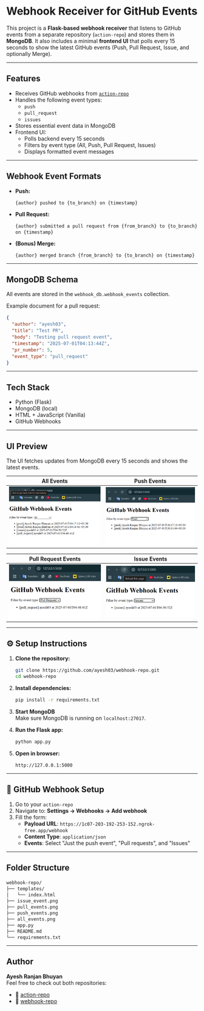 # Webhook Receiver for GitHub Events

This project is a **Flask-based webhook receiver** that listens to GitHub events from a separate repository (`action-repo`) and stores them in **MongoDB**. It also includes a minimal **frontend UI** that polls every 15 seconds to show the latest GitHub events (Push, Pull Request, Issue, and optionally Merge).

---

##  Features

- Receives GitHub webhooks from [`action-repo`](https://github.com/ayesh03/action-repo)
- Handles the following event types:
  - `push`
  - `pull_request`
  - `issues`
- Stores essential event data in MongoDB
- Frontend UI:
  - Polls backend every 15 seconds
  - Filters by event type (All, Push, Pull Request, Issues)
  - Displays formatted event messages

---

##  Webhook Event Formats

- **Push:**

  ```
  {author} pushed to {to_branch} on {timestamp}
  ```

- **Pull Request:**

  ```
  {author} submitted a pull request from {from_branch} to {to_branch} on {timestamp}
  ```

- **(Bonus) Merge:**

  ```
  {author} merged branch {from_branch} to {to_branch} on {timestamp}
  ```

---

## MongoDB Schema

All events are stored in the `webhook_db.webhook_events` collection.

Example document for a pull request:

```json
{
  "author": "ayesh03",
  "title": "Test PR",
  "body": "Testing pull request event",
  "timestamp": "2025-07-01T04:13:44Z",
  "pr_number": 5,
  "event_type": "pull_request"
}
```

---

##  Tech Stack

- Python (Flask)
- MongoDB (local)
- HTML + JavaScript (Vanilla)
- GitHub Webhooks

---

##  UI Preview

The UI fetches updates from MongoDB every 15 seconds and shows the latest events.

| All Events | Push Events |
|------------|-------------|
| ![All Events](all_events.png) | ![Push Events](push_events.png) |

| Pull Request Events | Issue Events |
|---------------------|--------------|
| ![Pull Request](pull_events.png) | ![Issue Events](issue_event.png) |

---

## ⚙️ Setup Instructions

1. **Clone the repository:**

   ```bash
   git clone https://github.com/ayesh03/webhook-repo.git
   cd webhook-repo
   ```

2. **Install dependencies:**

   ```bash
   pip install -r requirements.txt
   ```

3. **Start MongoDB**  
   Make sure MongoDB is running on `localhost:27017`.

4. **Run the Flask app:**

   ```bash
   python app.py
   ```

5. **Open in browser:**

   ```
   http://127.0.0.1:5000
   ```

---

## 🔗 GitHub Webhook Setup

1. Go to your `action-repo`
2. Navigate to: **Settings → Webhooks → Add webhook**
3. Fill the form:
   - **Payload URL**: `https://1c07-203-192-253-152.ngrok-free.app/webhook`
   - **Content Type**: `application/json`
   - **Events**: Select "Just the push event", "Pull requests", and "Issues"

---

##  Folder Structure

```
webhook-repo/
├── templates/
│   └── index.html
├── issue_event.png
├── pull_events.png
├── push_events.png
├── all_events.png
├── app.py
├── README.md
└── requirements.txt
```

---

##  Author

**Ayesh Ranjan Bhuyan**  
Feel free to check out both repositories:

- 🔗 [action-repo](https://github.com/ayesh03/action-repo)
- 🔗 [webhook-repo](https://github.com/ayesh03/webhook-repo)
